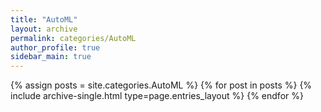 ```yaml
---
title: "AutoML"
layout: archive
permalink: categories/AutoML
author_profile: true
sidebar_main: true
---
```


{% assign posts = site.categories.AutoML %}
{% for post in posts %} {% include archive-single.html type=page.entries_layout %} {% endfor %}
